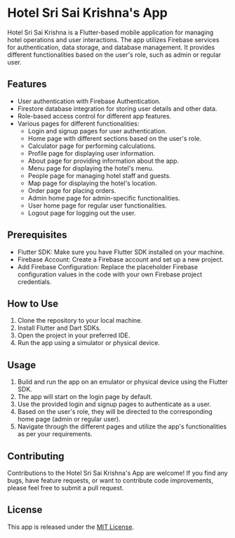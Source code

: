# Hotel Sri Sai Krishna's App

Hotel Sri Sai Krishna is a Flutter-based mobile application for managing hotel operations and user interactions. The app utilizes Firebase services for authentication, data storage, and database management. It provides different functionalities based on the user's role, such as admin or regular user.

## Features

- User authentication with Firebase Authentication.
- Firestore database integration for storing user details and other data.
- Role-based access control for different app features.
- Various pages for different functionalities:
  - Login and signup pages for user authentication.
  - Home page with different sections based on the user's role.
  - Calculator page for performing calculations.
  - Profile page for displaying user information.
  - About page for providing information about the app.
  - Menu page for displaying the hotel's menu.
  - People page for managing hotel staff and guests.
  - Map page for displaying the hotel's location.
  - Order page for placing orders.
  - Admin home page for admin-specific functionalities.
  - User home page for regular user functionalities.
  - Logout page for logging out the user.

## Prerequisites

- Flutter SDK: Make sure you have Flutter SDK installed on your machine.
- Firebase Account: Create a Firebase account and set up a new project.
- Add Firebase Configuration: Replace the placeholder Firebase configuration values in the code with your own Firebase project credentials.


## How to Use

1. Clone the repository to your local machine.
2. Install Flutter and Dart SDKs.
3. Open the project in your preferred IDE.
4. Run the app using a simulator or physical device.

## Usage

1. Build and run the app on an emulator or physical device using the Flutter SDK.
2. The app will start on the login page by default.
3. Use the provided login and signup pages to authenticate as a user.
4. Based on the user's role, they will be directed to the corresponding home page (admin or regular user).
5. Navigate through the different pages and utilize the app's functionalities as per your requirements.

## Contributing

Contributions to the Hotel Sri Sai Krishna's App are welcome! If you find any bugs, have feature requests, or want to contribute code improvements, please feel free to submit a pull request.

## License

This app is released under the [MIT License](LICENSE).
